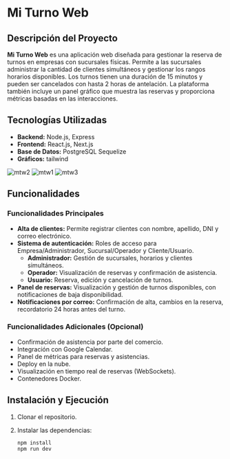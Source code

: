 # Mi Turno Web

## Descripción del Proyecto

**Mi Turno Web** es una aplicación web diseñada para gestionar la reserva de turnos en empresas con sucursales físicas. Permite a las sucursales administrar la cantidad de clientes simultáneos y gestionar los rangos horarios disponibles. Los turnos tienen una duración de 15 minutos y pueden ser cancelados con hasta 2 horas de antelación. La plataforma también incluye un panel gráfico que muestra las reservas y proporciona métricas basadas en las interacciones.

## Tecnologías Utilizadas

- **Backend:** Node.js, Express
- **Frontend:** React.js, Next.js
- **Base de Datos:** PostgreSQL Sequelize
- **Gráficos:** tailwind

![mtw2](https://i.ibb.co/yF2W5Cv/Captura-desde-2024-09-20-20-54-14.png)
![mtw1](https://i.ibb.co/RYPrdmS/Captura-desde-2024-09-20-20-48-38.png)
![mtw3](https://i.ibb.co/dDzrdCr/Captura-desde-2024-09-20-20-59-57.png)

## Funcionalidades

### Funcionalidades Principales

- **Alta de clientes:** Permite registrar clientes con nombre, apellido, DNI y correo electrónico.
- **Sistema de autenticación:** Roles de acceso para Empresa/Administrador, Sucursal/Operador y Cliente/Usuario.
  - **Administrador:** Gestión de sucursales, horarios y clientes simultáneos.
  - **Operador:** Visualización de reservas y confirmación de asistencia.
  - **Usuario:** Reserva, edición y cancelación de turnos.
- **Panel de reservas:** Visualización y gestión de turnos disponibles, con notificaciones de baja disponibilidad.
- **Notificaciones por correo:** Confirmación de alta, cambios en la reserva, recordatorio 24 horas antes del turno.

### Funcionalidades Adicionales (Opcional)

- Confirmación de asistencia por parte del comercio.
- Integración con Google Calendar.
- Panel de métricas para reservas y asistencias.
- Deploy en la nube.
- Visualización en tiempo real de reservas (WebSockets).
- Contenedores Docker.

## Instalación y Ejecución

1. Clonar el repositorio.
2. Instalar las dependencias:

   ```bash
   npm install
   npm run dev


   ```
